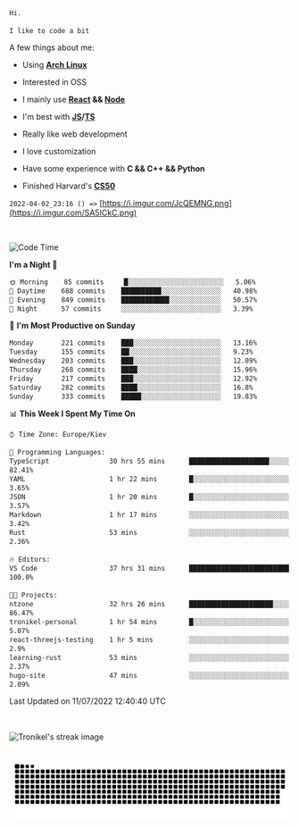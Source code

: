 ```
Hi.

I like to code a bit
```

A few things about me:

-   Using **[Arch Linux](https://archlinux.org/)**

-   Interested in OSS

-   I mainly use **[React](https://reactjs.org/) && [Node](https://nodejs.org/en/)**

-   I'm best with **[JS](https://www.javascript.com/)/[TS](https://www.typescriptlang.org/)**

-   Really like web development

-   I love customization

-   Have some experience with **C && C++ && Python**

-   Finished Harvard's **[CS50](https://cs50.harvard.edu)**

`2022-04-02_23:16 () =>` [https://i.imgur.com/JcQEMNG.png](https://i.imgur.com/SA5ICkC.png)

<br>

<!--START_SECTION:waka-->
![Code Time](http://img.shields.io/badge/Code%20Time-787%20hrs%2012%20mins-blue)

**I'm a Night 🦉** 

```text
🌞 Morning    85 commits     █░░░░░░░░░░░░░░░░░░░░░░░░   5.06% 
🌆 Daytime    688 commits    ██████████░░░░░░░░░░░░░░░   40.98% 
🌃 Evening    849 commits    ████████████░░░░░░░░░░░░░   50.57% 
🌙 Night      57 commits     ░░░░░░░░░░░░░░░░░░░░░░░░░   3.39%

```
📅 **I'm Most Productive on Sunday** 

```text
Monday       221 commits    ███░░░░░░░░░░░░░░░░░░░░░░   13.16% 
Tuesday      155 commits    ██░░░░░░░░░░░░░░░░░░░░░░░   9.23% 
Wednesday    203 commits    ███░░░░░░░░░░░░░░░░░░░░░░   12.09% 
Thursday     268 commits    ████░░░░░░░░░░░░░░░░░░░░░   15.96% 
Friday       217 commits    ███░░░░░░░░░░░░░░░░░░░░░░   12.92% 
Saturday     282 commits    ████░░░░░░░░░░░░░░░░░░░░░   16.8% 
Sunday       333 commits    █████░░░░░░░░░░░░░░░░░░░░   19.83%

```


📊 **This Week I Spent My Time On** 

```text
⌚︎ Time Zone: Europe/Kiev

💬 Programming Languages: 
TypeScript               30 hrs 55 mins      ████████████████████░░░░░   82.41% 
YAML                     1 hr 22 mins        █░░░░░░░░░░░░░░░░░░░░░░░░   3.65% 
JSON                     1 hr 20 mins        █░░░░░░░░░░░░░░░░░░░░░░░░   3.57% 
Markdown                 1 hr 17 mins        ░░░░░░░░░░░░░░░░░░░░░░░░░   3.42% 
Rust                     53 mins             ░░░░░░░░░░░░░░░░░░░░░░░░░   2.36%

🔥 Editors: 
VS Code                  37 hrs 31 mins      █████████████████████████   100.0%

🐱‍💻 Projects: 
ntzone                   32 hrs 26 mins      █████████████████████░░░░   86.47% 
tronikel-personal        1 hr 54 mins        █░░░░░░░░░░░░░░░░░░░░░░░░   5.07% 
react-threejs-testing    1 hr 5 mins         ░░░░░░░░░░░░░░░░░░░░░░░░░   2.9% 
learning-rust            53 mins             ░░░░░░░░░░░░░░░░░░░░░░░░░   2.37% 
hugo-site                47 mins             ░░░░░░░░░░░░░░░░░░░░░░░░░   2.09%

```


 Last Updated on 11/07/2022 12:40:40 UTC
<!--END_SECTION:waka-->

<br>

<p><img align="center" src="https://github-readme-streak-stats.herokuapp.com/?user=Tronikelis&theme=dark" alt="Tronikel's streak image" /></p>

<br>

<img title="" src="https://raw.githubusercontent.com/Tronikelis/Tronikelis/output/github-contribution-grid-snake.svg" alt="very cool snake thingey" data-align="left">
